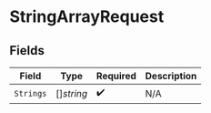 # StringArrayRequest


## Fields

| Field              | Type               | Required           | Description        |
| ------------------ | ------------------ | ------------------ | ------------------ |
| `Strings`          | []*string*         | :heavy_check_mark: | N/A                |
